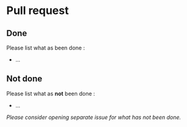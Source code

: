# Pull request

## Done

Please list what as been done :
- ...


## Not done

Please list what as **not** been done :
- ...

_Please consider opening separate issue for what has not been done._
